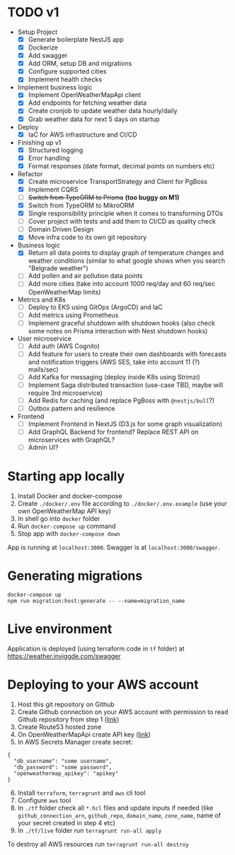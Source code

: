 # TODO v1

- Setup Project
  - [x] Generate boilerplate NestJS app
  - [x] Dockerize
  - [x] Add swagger
  - [x] Add ORM, setup DB and migrations
  - [x] Configure supported cities
  - [x] Implement health checks
- Implement business logic
  - [x] Implement OpenWeatherMapApi client
  - [x] Add endpoints for fetching weather data
  - [x] Create cronjob to update weather data hourly/daily
  - [x] Grab weather data for next 5 days on startup
- Deploy
  - [x] IaC for AWS infrastructure and CI/CD
- Finishing up v1
  - [x] Structured logging
  - [x] Error handling
  - [x] Format responses (date format, decimal points on numbers etc)
- Refactor
  - [x] Create microservice TransportStrategy and Client for PgBoss
  - [x] Implement CQRS
  - [ ] ~~Switch from TypeORM to Prisma~~ **(too buggy on M1)**
  - [x] Switch from TypeORM to MikroORM
  - [x] Single responsibility principle when it comes to transforming DTOs
  - [ ] Cover project with tests and add them to CI/CD as quality check
  - [ ] Domain Driven Design
  - [x] Move infra code to its own git repository
- Business logic
  - [x] Return all data points to display graph of temperature changes and weather conditions (similar to what google shows when you search "Belgrade weather")
  - [ ] Add pollen and air pollution data points
  - [ ] Add more cities (take into account 1000 req/day and 60 req/sec OpenWeatherMap limits)
- Metrics and K8s
  - [ ] Deploy to EKS using GitOps (ArgoCD) and IaC
  - [ ] Add metrics using Prometheus
  - [ ] Implement graceful shutdown with shutdown hooks (also check some notes on Prisma interaction with Nest shutdown hooks)
- User microservice
  - [ ] Add auth (AWS Cognito)
  - [ ] Add feature for users to create their own dashboards with forecasts and notification triggers (AWS SES, take into account 11 (?) mails/sec)
  - [ ] Add Kafka for messaging (deploy inside K8s using Strimzi)
  - [ ] Implement Saga distributed transaction (use-case TBD, maybe will require 3rd microservice)
  - [ ] Add Redis for caching (and replace PgBoss with `@nestjs/bull`?)
  - [ ] Outbox pattern and resilience
- Frontend
  - [ ] Implement Frontend in NextJS (D3.js for some graph visualization)
  - [ ] Add GraphQL Backend for frontend? Replace REST API on microservices with GraphQL?
  - [ ] Admin UI?

# Starting app locally

1. Install Docker and docker-compose
2. Create `./docker/.env` file according to `./docker/.env.example` (use your own OpenWeatherMap API key)
3. In shell go into `docker` folder
4. Run `docker-compose up` command
5. Stop app with `docker-compose down`

App is running at `localhost:3000`. Swagger is at `localhost:3000/swagger`.

# Generating migrations

```
docker-compose up
npm run migration:host:generate -- --name=migration_name
```

# Live environment

Application is deployed (using terraform code in `tf` folder) at https://weather.inviggde.com/swagger

# Deploying to your AWS account

1. Host this git repository on Github
2. Create Github connection on your AWS account with permission to read Github repository from step 1 ([link](https://console.aws.amazon.com/codesuite/settings/connections))
3. Create Route53 hosted zone
4. On OpenWeatherMapApi create API key ([link](https://home.openweathermap.org/api_keys))
5. In AWS Secrets Manager create secret:

```
{
  "db_username": "some username",
  "db_password": "some password",
  "openweathermap_apikey": "apikey"
}
```

6. Install `terraform`, `terragrunt` and `aws` cli tool
7. Configure `aws` tool
8. In `./tf` folder check all `*.hcl` files and update inputs if needed (like `github_connection_arn`, `github_repo`, `domain_name`, `zone_name`, name of your secret created in step 4 etc)
9. In `./tf/live` folder run `terragrunt run-all apply`

To destroy all AWS resources run `terragrunt run-all destroy`

